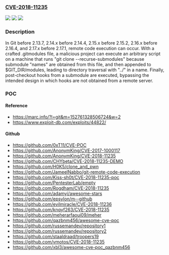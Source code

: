 ### [CVE-2018-11235](https://cve.mitre.org/cgi-bin/cvename.cgi?name=CVE-2018-11235)
![](https://img.shields.io/static/v1?label=Product&message=n%2Fa&color=blue)
![](https://img.shields.io/static/v1?label=Version&message=n%2Fa&color=blue)
![](https://img.shields.io/static/v1?label=Vulnerability&message=n%2Fa&color=brighgreen)

### Description

In Git before 2.13.7, 2.14.x before 2.14.4, 2.15.x before 2.15.2, 2.16.x before 2.16.4, and 2.17.x before 2.17.1, remote code execution can occur. With a crafted .gitmodules file, a malicious project can execute an arbitrary script on a machine that runs "git clone --recurse-submodules" because submodule "names" are obtained from this file, and then appended to $GIT_DIR/modules, leading to directory traversal with "../" in a name. Finally, post-checkout hooks from a submodule are executed, bypassing the intended design in which hooks are not obtained from a remote server.

### POC

#### Reference
- https://marc.info/?l=git&m=152761328506724&w=2
- https://www.exploit-db.com/exploits/44822/

#### Github
- https://github.com/0xT11/CVE-POC
- https://github.com/AnonymKing/CVE-2017-1000117
- https://github.com/AnonymKing/CVE-2018-11235
- https://github.com/CHYbeta/CVE-2018-11235-DEMO
- https://github.com/H0K5/clone_and_pwn
- https://github.com/JameelNabbo/git-remote-code-execution
- https://github.com/Kiss-sh0t/CVE-2018-11235-poc
- https://github.com/PentesterLab/empty
- https://github.com/Rogdham/CVE-2018-11235
- https://github.com/adamyi/awesome-stars
- https://github.com/epsylon/m--github
- https://github.com/evilmiracle/CVE-2018-11236
- https://github.com/knqyf263/CVE-2018-11235
- https://github.com/meherarfaoui09/meher
- https://github.com/qazbnm456/awesome-cve-poc
- https://github.com/russemandev/repository1
- https://github.com/russemandev/repository2
- https://github.com/staaldraad/troopers19
- https://github.com/vmotos/CVE-2018-11235
- https://github.com/xbl3/awesome-cve-poc_qazbnm456

